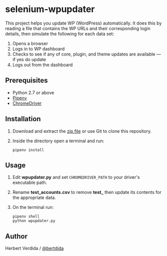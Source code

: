 # selenium-wpupdater

This project helps you update WP (WordPress) automatically. It does this by reading a file that contains the WP URLs and their corresponding login details, then simulate the following for each data set:

1. Opens a browser
2. Logs in to WP dashboard
3. Checks to see if any of core, plugin, and theme updates are available — if yes do update
4. Logs out from the dashboard

## Prerequisites

- Python 2.7 or above
- [Pipenv](https://github.com/pypa/pipenv)
- [ChromeDriver](http://chromedriver.chromium.org/downloads)

## Installation

1. Download and extract the [zip file](https://github.com/bertdida/selenium-wpupdater/archive/master.zip) or use Git to clone this repository.
2. Inside the directory open a terminal and run:

    ```shell
    pipenv install
    ```

## Usage

1. Edit **wpupdater.py** and set `CHROMEDRIVER_PATH` to your driver's executable path.
2. Rename **test_accounts.csv** to remove **test_** then update its contents for the appropriate data.
3. On the terminal run:

   ```shell
   pipenv shell
   python wpupdater.py
   ```

## Author

Herbert Verdida / [@bertdida](https://twitter.com/bertdida)


